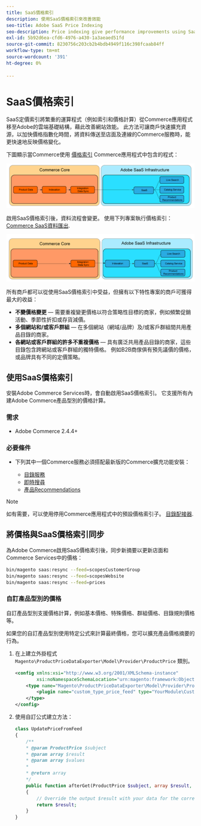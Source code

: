 ```yaml
---
title: SaaS價格索引
description: 使用SaaS價格索引來改善效能
seo-title: Adobe SaaS Price Indexing
seo-description: Price indexing give performance improvements using SaaS infrastructure
exl-id: 5b92d6ea-cfd6-4976-a430-1a3aeaed51fd
source-git-commit: 8230756c203cb2b4bdb4949f116c398fcaab84ff
workflow-type: tm+mt
source-wordcount: '391'
ht-degree: 0%

---
```


# SaaS價格索引

SaaS定價索引將繁重的運算程式（例如索引和價格計算）從Commerce應用程式移至Adobe的雲端基礎結構，藉此改善網站效能。 此方法可讓商戶快速擴充資源，以加快價格指數化時間，將資料傳送至店面及連線的Commerce服務時，能更快速地反映價格變化。

下圖顯示當Commerce使用 [價格索引](https://experienceleague.adobe.com/en/docs/commerce-operations/configuration-guide/cli/manage-indexers) Commerce應用程式中包含的程式：

![預設資料流程](assets/old_way.png)

啟用SaaS價格索引後，資料流程會變更。 使用下列專案執行價格索引： [Commerce SaaS資料匯出](../data-export/data-synchronization.md).

![SaaS價格指數資料流程](assets/new_way.png)

所有商戶都可以從使用SaaS價格索引中受益，但擁有以下特性專案的商戶可獲得最大的收益：

* **不變價格變更** — 需要重複變更價格以符合策略性目標的商家，例如頻繁促銷活動、季節性折扣或存貨減價。
* **多個網站和/或客戶群組** — 在多個網站（網域/品牌）及/或客戶群組間共用產品目錄的商家。
* **各網站或客戶群組的許多不重複價格** — 具有廣泛共用產品目錄的商家，這些目錄包含跨網站或客戶群組的獨特價格。 例如B2B商傢俱有預先議價的價格，或品牌具有不同的定價策略。

## 使用SaaS價格索引

安裝Adobe Commerce Services時，會自動啟用SaaS價格索引。 它支援所有內建Adobe Commerce產品型別的價格計算。

### 需求

* Adobe Commerce 2.4.4+

### 必要條件

* 下列其中一個Commerce服務必須搭配最新版的Commerce擴充功能安裝：

   * [目錄服務](../catalog-service/overview.md)
   * [即時搜尋](../live-search/overview.md)
   * [產品Recommendations](../product-recommendations/guide-overview.md)


>[!NOTE]
>
>如有需要，可以使用停用Commerce應用程式中的預設價格索引子。 [目錄配接器](catalog-adapter.md).

## 將價格與SaaS價格索引同步

為Adobe Commerce啟用SaaS價格索引後，同步新摘要以更新店面和Commerce Services中的價格：

```bash
bin/magento saas:resync --feed=scopesCustomerGroup
bin/magento saas:resync --feed=scopesWebsite
bin/magento saas:resync --feed=prices
```

### 自訂產品型別的價格

自訂產品型別支援價格計算，例如基本價格、特殊價格、群組價格、目錄規則價格等。

如果您的自訂產品型別使用特定公式來計算最終價格，您可以擴充產品價格摘要的行為。

1. 在上建立外掛程式 `Magento\ProductPriceDataExporter\Model\Provider\ProductPrice` 類別。

   ```xml
   <config xmlns:xsi="http://www.w3.org/2001/XMLSchema-instance"
           xsi:noNamespaceSchemaLocation="urn:magento:framework:ObjectManager/etc/config.xsd">
       <type name="Magento\ProductPriceDataExporter\Model\Provider\ProductPrice">
           <plugin name="custom_type_price_feed" type="YourModule\CustomProductType\Plugin\UpdatePriceFromFeed" />
       </type>
   </config>
   ```

1. 使用自訂公式建立方法：

   ```php
   class UpdatePriceFromFeed
   {
       /**
       * @param ProductPrice $subject
       * @param array $result
       * @param array $values
       *
       * @return array
       */
       public function afterGet(ProductPrice $subject, array $result, array $values) : array
       {
           // Override the output $result with your data for the corresponding products (see original method for details) 
           return $result;
       }
   }
   ```

